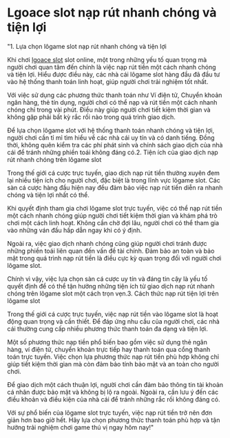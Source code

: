 # Lgoace slot nạp rút nhanh chóng và tiện lợi
"1. Lựa chọn lôgame slot nạp rút nhanh chóng và tiện lợi

Khi chơi [lgoace slot](https://lgoace.cc) slot online, một trong những yếu tố quan trọng mà người chơi quan tâm đến chính là việc nạp rút tiền một cách nhanh chóng và tiện lợi. Hiểu được điều này, các nhà cái lôgame slot hàng đầu đã đầu tư vào hệ thống thanh toán linh hoạt, giúp người chơi trải nghiệm tốt nhất.

Với việc sử dụng các phương thức thanh toán như Ví điện tử, Chuyển khoản ngân hàng, thẻ tín dụng, người chơi có thể nạp và rút tiền một cách nhanh chóng chỉ trong vài phút. Điều này giúp người chơi tiết kiệm thời gian và không gặp phải bất kỳ rắc rối nào trong quá trình giao dịch.

Để lựa chọn lôgame slot với hệ thống thanh toán nhanh chóng và tiện lợi, người chơi cần tỉ mỉ tìm hiểu về các nhà cái uy tín và có danh tiếng. Đồng thời, không quên kiểm tra các phí phát sinh và chính sách giao dịch của nhà cái để tránh những phiền toái không đáng có.2. Tiện ích của giao dịch nạp rút nhanh chóng trên lôgame slot

Trong thế giới cá cược trực tuyến, giao dịch nạp rút tiền thường xuyên đem lại nhiều tiện ích cho người chơi, đặc biệt là trong lĩnh vực lôgame slot. Các sàn cá cược hàng đầu hiện nay đều đảm bảo việc nạp rút tiền diễn ra nhanh chóng và tiện lợi nhất có thể.

Khi quyết định tham gia chơi lôgame slot trực tuyến, việc có thể nạp rút tiền một cách nhanh chóng giúp người chơi tiết kiệm thời gian và khám phá trò chơi một cách linh hoạt. Không cần chờ đợi lâu, người chơi có thể tham gia vào những ván đấu hấp dẫn ngay khi có ý định.

Ngoài ra, việc giao dịch nhanh chóng cũng giúp người chơi tránh được những phiền toái liên quan đến vấn đề tài chính. Đảm bảo an toàn và bảo mật trong quá trình nạp rút tiền là điều cực kỳ quan trọng đối với người chơi lôgame slot.

Chính vì vậy, việc lựa chọn sàn cá cược uy tín và đáng tin cậy là yếu tố quyết định để có thể tận hưởng những tiện ích từ giao dịch nạp rút nhanh chóng trên lôgame slot một cách trọn vẹn.3. Cách thức nạp rút tiện lợi trên lôgame slot

Trong thế giới cá cược trực tuyến, việc nạp rút tiền vào lôgame slot là hoạt động quan trọng và cần thiết. Để đáp ứng nhu cầu của người chơi, các nhà cái thường cung cấp nhiều phương thức thanh toán đa dạng và tiện lợi.

Một số phương thức nạp tiền phổ biến bao gồm việc sử dụng thẻ ngân hàng, ví điện tử, chuyển khoản trực tiếp hay thanh toán qua cổng thanh toán trực tuyến. Việc chọn lựa phương thức nạp rút tiền phù hợp không chỉ giúp tiết kiệm thời gian mà còn đảm bảo tính bảo mật và an toàn cho người chơi.

Để giao dịch một cách thuận lợi, người chơi cần đảm bảo thông tin tài khoản cá nhân được bảo mật và không bị lộ ra ngoài. Ngoài ra, cần lưu ý đến các điều khoản và điều kiện của nhà cái để tránh những rắc rối không đáng có.

Với sự phổ biến của lôgame slot trực tuyến, việc nạp rút tiền trở nên đơn giản hơn bao giờ hết. Hãy lựa chọn phương thức thanh toán phù hợp và tận hưởng trải nghiệm chơi game thú vị ngay hôm nay!"